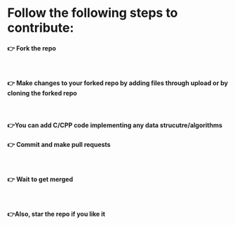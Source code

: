 <h1>Follow the following steps to contribute:</h1>

<h4>👉 Fork the repo</h4> <br>
<h4>👉 Make changes to your forked repo by adding files through upload or by cloning the forked repo</h4><br>
<h4>👉You can add C/CPP code implementing any data strucutre/algorithms</h4>
<h4>👉 Commit and make pull requests</h4><br>
<h4>👉 Wait to get merged</h4><br>
<h4>👉Also, star the repo if you like it</h4><br>


